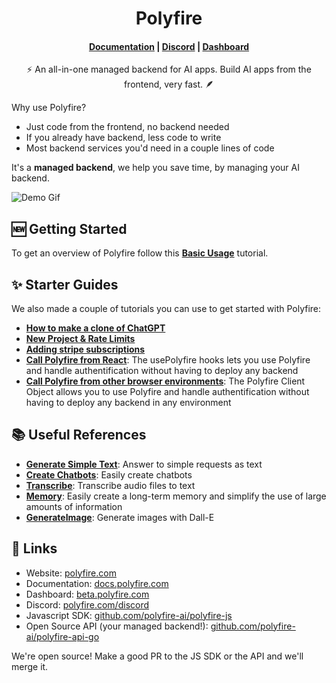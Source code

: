 <h1 align="center">Polyfire</h1>

<h4 align="center">
    <a href="https://docs.polyfire.com">Documentation</a> |
    <a href="https://www.polyfire.com/discord">Discord</a> |  <a href="https://beta.polyfire.com">Dashboard</a>
</h4>

<p align="center">⚡ An all-in-one managed backend for AI apps. Build AI apps from the frontend, very fast. 🪶</p>

Why use Polyfire?
* Just code from the frontend, no backend needed
* If you already have backend, less code to write
* Most backend services you'd need in a couple lines of code

It's a **managed backend**, we help you save time, by managing your AI backend.

![Demo Gif](https://files.readme.io/7442014-demo.gif)

## 🆕 Getting Started

To get an overview of Polyfire follow this **[Basic Usage](https://docs.polyfire.com/docs/basic-usage)** tutorial.

## ✨ Starter Guides

We also made a couple of tutorials you can use to get started with Polyfire:

- **[How to make a clone of ChatGPT](https://docs.polyfire.com/docs/chatgpt-clone)**
- **[New Project & Rate Limits](https://docs.polyfire.com/docs/new-project-rate-limit)**
- **[Adding stripe subscriptions](https://docs.polyfire.com/docs/react-stripe-subscriptions)**
- **[Call Polyfire from React](https://docs.polyfire.com/docs/usepolyfire)**: The usePolyfire hooks lets you use Polyfire and handle authentification without having to deploy any backend
- **[Call Polyfire from other browser environments](https://docs.polyfire.com/docs/javascript)**: The Polyfire Client Object allows you to use Polyfire and handle authentification without having to deploy any backend in any environment

## 📚 Useful References

- **[Generate Simple Text](https://docs.polyfire.com/reference/generate)**: Answer to simple requests as text
- **[Create Chatbots](https://docs.polyfire.com/reference/chats)**: Easily create chatbots
- **[Transcribe](https://docs.polyfire.com/reference/transcribe)**: Transcribe audio files to text
- **[Memory](https://docs.polyfire.com/reference/embeddings)**: Easily create a long-term memory and simplify the use of large amounts of information
- **[GenerateImage](https://docs.polyfire.com/reference/generate-image)**: Generate images with Dall-E

## 🔗 Links

* Website: [polyfire.com](https://www.polyfire.com)
* Documentation: [docs.polyfire.com](https://docs.polyfire.com)
* Dashboard: [beta.polyfire.com](https://beta.polyfire.com)
* Discord: [polyfire.com/discord](https://www.polyfire.com/discord)
* Javascript SDK: [github.com/polyfire-ai/polyfire-js](https://www.github.com/polyfire-ai/polyfire-js)
* Open Source API (your managed backend!): [github.com/polyfire-ai/polyfire-api-go](https://www.github.com/polyfire-ai/polyfact-api-go)

We're open source! Make a good PR to the JS SDK or the API and we'll merge it.